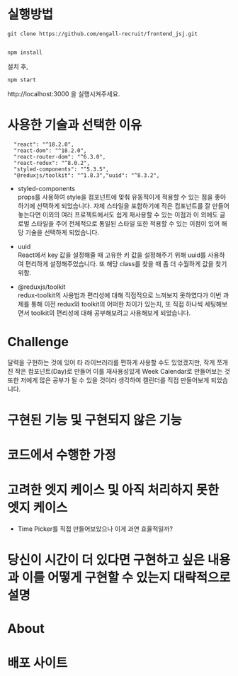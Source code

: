# 실행방법

```
git clone https://github.com/engall-recruit/frontend_jsj.git


npm install
```

설치 후,

```
npm start
```

http://localhost:3000 을 실행시켜주세요.

# 사용한 기술과 선택한 이유

```
  "react": "^18.2.0",
  "react-dom": "^18.2.0",
  "react-router-dom": "^6.3.0",
  "react-redux": "^8.0.2",
  "styled-components": "^5.3.5",
  "@reduxjs/toolkit": "^1.8.3","uuid": "^8.3.2",

```

- styled-components<br/>
  props를 사용하여 style을 컴포넌트에 맞춰 유동적이게 적용할 수 있는 점을 좋아하기에 선택하게 되었습니다. 자체 스타일을 포함하기에 작은 컴포넌트를 잘 만들어 놓는다면 이외의 여러 프로젝트에서도 쉽게 재사용할 수 있는 이점과 이 외에도 글로벌 스타일을 주어 전체적으로 통일된 스타일 또한 적용할 수 있는 이점이 있어 해당 기술을 선택하게 되었습니다.

- uuid<br/>
  React에서 key 값을 설정해줄 때 고유한 키 값을 설정해주기 위해 uuid를 사용하여 편리하게 설정해주었습니다. 또 해당 class를 찾을 때 좀 더 수월하게 값을 찾기 위함.

- @reduxjs/toolkit<br/>
  redux-toolkit의 사용법과 편리성에 대해 직접적으로 느껴보지 못하였다가 이번 과제를 통해 이전 redux와 toolkit의 어떠한 차이가 있는지, 또 직접 하나씩 세팅해보면서 toolkit의 편리성에 대해 공부해보려고 사용해보게 되었습니다.

# Challenge

달력을 구현하는 것에 있어 타 라이브러리를 편하게 사용할 수도 있었겠지만, 작게 쪼개진 작은 컴포넌트(Day)로 만들어 이를 재사용성있게 Week Calendar로 만들어보는 것 또한 저에게 많은 공부가 될 수 있을 것이라 생각하여 캘린더를 직접 만들어보게 되었습니다.

# 구현된 기능 및 구현되지 않은 기능

# 코드에서 수행한 가정

# 고려한 엣지 케이스 및 아직 처리하지 못한 엣지 케이스

- Time Picker를 직접 만들어보았으나 이게 과연 효율적일까?

# 당신이 시간이 더 있다면 구현하고 싶은 내용과 이를 어떻게 구현할 수 있는지 대략적으로 설명

# About

# 배포 사이트
